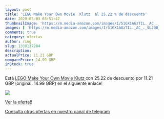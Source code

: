 ```yaml
---
layout: post
title: 'LEGO Make Your Own Movie  Klutz  al 25.22 % de descuento'
date: 2020-03-03 03:51:47
thumbnailImage: 'https://m.media-amazon.com/images/I/51GX1AGzTIL._AC_._SL200_.jpg'
images: [ 'https://m.media-amazon.com/images/I/51GX1AGzTIL._AC_._SL200_.jpg' ]
comments: true
category: ofertas
author: ring
slug: 1338137204
description:
actualPrice: 11.21 GBP
comparePrice: 14.99 GBP
inStock: true
---
```


Está [LEGO Make Your Own Movie  Klutz ](https://www.amazon.com/dp/1338137204/?tag=redken08-20) con 25.22 de descuento por 11.21 GBP (original: 14.99 GBP) en el siguiente enlace!

[![](https://m.media-amazon.com/images/I/51GX1AGzTIL._AC_._SL200_.jpg)](https://www.amazon.com/dp/1338137204/?tag=redken08-20)

[Ver la oferta!!](https://www.amazon.com/dp/1338137204/?tag=redken08-20)

[Consulta otras ofertas en nuestro canal de telegram](https://t.me/s/ofertas25)
